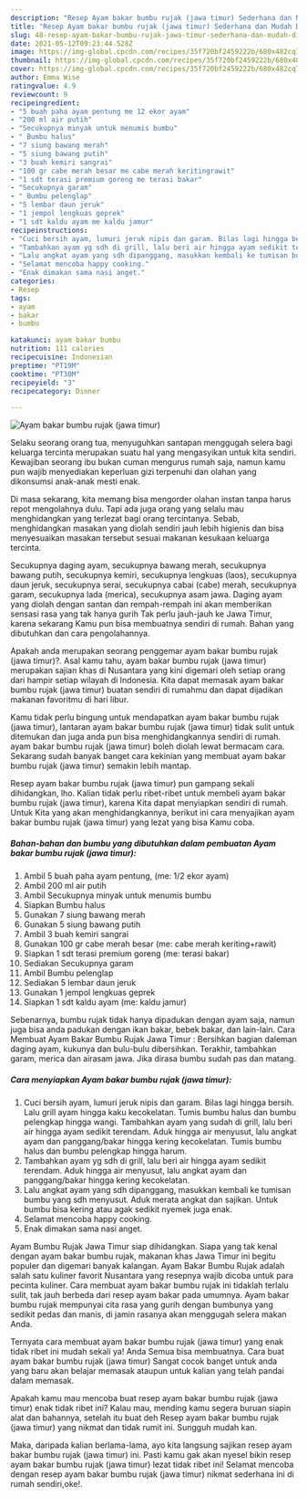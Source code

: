 ```yaml
---
description: "Resep Ayam bakar bumbu rujak (jawa timur) Sederhana dan Mudah Dibuat"
title: "Resep Ayam bakar bumbu rujak (jawa timur) Sederhana dan Mudah Dibuat"
slug: 48-resep-ayam-bakar-bumbu-rujak-jawa-timur-sederhana-dan-mudah-dibuat
date: 2021-05-12T09:23:44.528Z
image: https://img-global.cpcdn.com/recipes/35f720bf2459222b/680x482cq70/ayam-bakar-bumbu-rujak-jawa-timur-foto-resep-utama.jpg
thumbnail: https://img-global.cpcdn.com/recipes/35f720bf2459222b/680x482cq70/ayam-bakar-bumbu-rujak-jawa-timur-foto-resep-utama.jpg
cover: https://img-global.cpcdn.com/recipes/35f720bf2459222b/680x482cq70/ayam-bakar-bumbu-rujak-jawa-timur-foto-resep-utama.jpg
author: Emma Wise
ratingvalue: 4.9
reviewcount: 9
recipeingredient:
- "5 buah paha ayam pentung me 12 ekor ayam"
- "200 ml air putih"
- "Secukupnya minyak untuk menumis bumbu"
- " Bumbu halus"
- "7 siung bawang merah"
- "5 siung bawang putih"
- "3 buah kemiri sangrai"
- "100 gr cabe merah besar me cabe merah keritingrawit"
- "1 sdt terasi premium goreng me terasi bakar"
- "Secukupnya garam"
- " Bumbu pelenglap"
- "5 lembar daun jeruk"
- "1 jempol lengkuas geprek"
- "1 sdt kaldu ayam me kaldu jamur"
recipeinstructions:
- "Cuci bersih ayam, lumuri jeruk nipis dan garam. Bilas lagi hingga bersih. Lalu grill ayam hingga kaku kecokelatan. Tumis bumbu halus dan bumbu pelengkap hingga wangi. Tambahkan ayam yang sudah di grill, lalu beri air hingga ayam sedikit terendam. Aduk hingga air menyusut, lalu angkat ayam dan panggang/bakar hingga kering kecokelatan. Tumis bumbu halus dan bumbu pelengkap hingga harum."
- "Tambahkan ayam yg sdh di grill, lalu beri air hingga ayam sedikit terendam. Aduk hingga air menyusut, lalu angkat ayam dan panggang/bakar hingga kering kecokelatan."
- "Lalu angkat ayam yang sdh dipanggang, masukkan kembali ke tumisan bumbu yang sdh menyusut. Aduk merata angkat dan sajikan. Untuk bumbu bisa kering atau agak sedikit nyemek juga enak."
- "Selamat mencoba happy cooking."
- "Enak dimakan sama nasi anget."
categories:
- Resep
tags:
- ayam
- bakar
- bumbu

katakunci: ayam bakar bumbu 
nutrition: 111 calories
recipecuisine: Indonesian
preptime: "PT19M"
cooktime: "PT30M"
recipeyield: "3"
recipecategory: Dinner

---
```



![Ayam bakar bumbu rujak (jawa timur)](https://img-global.cpcdn.com/recipes/35f720bf2459222b/680x482cq70/ayam-bakar-bumbu-rujak-jawa-timur-foto-resep-utama.jpg)

Selaku seorang orang tua, menyuguhkan santapan menggugah selera bagi keluarga tercinta merupakan suatu hal yang mengasyikan untuk kita sendiri. Kewajiban seorang ibu bukan cuman mengurus rumah saja, namun kamu pun wajib menyediakan keperluan gizi terpenuhi dan olahan yang dikonsumsi anak-anak mesti enak.

Di masa  sekarang, kita memang bisa mengorder olahan instan tanpa harus repot mengolahnya dulu. Tapi ada juga orang yang selalu mau menghidangkan yang terlezat bagi orang tercintanya. Sebab, menghidangkan masakan yang diolah sendiri jauh lebih higienis dan bisa menyesuaikan masakan tersebut sesuai makanan kesukaan keluarga tercinta. 

Secukupnya daging ayam, secukupnya bawang merah, secukupnya bawang putih, secukupnya kemiri, secukupnya lengkuas (laos), secukupnya daun jeruk, secukupnya serai, secukupnya cabai (cabe) merah, secukupnya garam, secukupnya lada (merica), secukupnya asam jawa. Daging ayam yang diolah dengan santan dan rempah-rempah ini akan memberikan sensasi rasa yang tak hanya gurih Tak perlu jauh-jauh ke Jawa Timur, karena sekarang Kamu pun bisa membuatnya sendiri di rumah. Bahan yang dibutuhkan dan cara pengolahannya.

Apakah anda merupakan seorang penggemar ayam bakar bumbu rujak (jawa timur)?. Asal kamu tahu, ayam bakar bumbu rujak (jawa timur) merupakan sajian khas di Nusantara yang kini digemari oleh setiap orang dari hampir setiap wilayah di Indonesia. Kita dapat memasak ayam bakar bumbu rujak (jawa timur) buatan sendiri di rumahmu dan dapat dijadikan makanan favoritmu di hari libur.

Kamu tidak perlu bingung untuk mendapatkan ayam bakar bumbu rujak (jawa timur), lantaran ayam bakar bumbu rujak (jawa timur) tidak sulit untuk ditemukan dan juga anda pun bisa menghidangkannya sendiri di rumah. ayam bakar bumbu rujak (jawa timur) boleh diolah lewat bermacam cara. Sekarang sudah banyak banget cara kekinian yang membuat ayam bakar bumbu rujak (jawa timur) semakin lebih mantap.

Resep ayam bakar bumbu rujak (jawa timur) pun gampang sekali dihidangkan, lho. Kalian tidak perlu ribet-ribet untuk membeli ayam bakar bumbu rujak (jawa timur), karena Kita dapat menyiapkan sendiri di rumah. Untuk Kita yang akan menghidangkannya, berikut ini cara menyajikan ayam bakar bumbu rujak (jawa timur) yang lezat yang bisa Kamu coba.

<!--inarticleads1-->

##### Bahan-bahan dan bumbu yang dibutuhkan dalam pembuatan Ayam bakar bumbu rujak (jawa timur):

1. Ambil 5 buah paha ayam pentung, (me: 1/2 ekor ayam)
1. Ambil 200 ml air putih
1. Ambil Secukupnya minyak untuk menumis bumbu
1. Siapkan  Bumbu halus
1. Gunakan 7 siung bawang merah
1. Gunakan 5 siung bawang putih
1. Ambil 3 buah kemiri sangrai
1. Gunakan 100 gr cabe merah besar (me: cabe merah keriting+rawit)
1. Siapkan 1 sdt terasi premium goreng (me: terasi bakar)
1. Sediakan Secukupnya garam
1. Ambil  Bumbu pelenglap
1. Sediakan 5 lembar daun jeruk
1. Gunakan 1 jempol lengkuas geprek
1. Siapkan 1 sdt kaldu ayam (me: kaldu jamur)


Sebenarnya, bumbu rujak tidak hanya dipadukan dengan ayam saja, namun juga bisa anda padukan dengan ikan bakar, bebek bakar, dan lain-lain. Cara Membuat Ayam Bakar Bumbu Rujak Jawa Timur : Bersihkan bagian daleman daging ayam, kukunya dan bulu-bulu dibersihkan. Terakhir, tambahkan garam, merica dan airasam jawa. Jika dirasa bumbu sudah pas dan matang. 

<!--inarticleads2-->

##### Cara menyiapkan Ayam bakar bumbu rujak (jawa timur):

1. Cuci bersih ayam, lumuri jeruk nipis dan garam. Bilas lagi hingga bersih. Lalu grill ayam hingga kaku kecokelatan. Tumis bumbu halus dan bumbu pelengkap hingga wangi. Tambahkan ayam yang sudah di grill, lalu beri air hingga ayam sedikit terendam. Aduk hingga air menyusut, lalu angkat ayam dan panggang/bakar hingga kering kecokelatan. Tumis bumbu halus dan bumbu pelengkap hingga harum.
1. Tambahkan ayam yg sdh di grill, lalu beri air hingga ayam sedikit terendam. Aduk hingga air menyusut, lalu angkat ayam dan panggang/bakar hingga kering kecokelatan.
1. Lalu angkat ayam yang sdh dipanggang, masukkan kembali ke tumisan bumbu yang sdh menyusut. Aduk merata angkat dan sajikan. Untuk bumbu bisa kering atau agak sedikit nyemek juga enak.
1. Selamat mencoba happy cooking.
1. Enak dimakan sama nasi anget.


Ayam Bumbu Rujak Jawa Timur siap dihidangkan. Siapa yang tak kenal dengan ayam bakar bumbu rujak, makanan khas Jawa Timur ini begitu populer dan digemari banyak kalangan. Ayam Bakar Bumbu Rujak adalah salah satu kuliner favorit Nusantara yang resepnya wajib dicoba untuk para pecinta kuliner. Cara membuat ayam bakar bumbu rujak ini tidaklah terlalu sulit, tak jauh berbeda dari resep ayam bakar pada umumnya. Ayam bakar bumbu rujak mempunyai cita rasa yang gurih dengan bumbunya yang sedikit pedas dan manis, di jamin rasanya akan menggugah selera makan Anda. 

Ternyata cara membuat ayam bakar bumbu rujak (jawa timur) yang enak tidak ribet ini mudah sekali ya! Anda Semua bisa membuatnya. Cara buat ayam bakar bumbu rujak (jawa timur) Sangat cocok banget untuk anda yang baru akan belajar memasak ataupun untuk kalian yang telah pandai dalam memasak.

Apakah kamu mau mencoba buat resep ayam bakar bumbu rujak (jawa timur) enak tidak ribet ini? Kalau mau, mending kamu segera buruan siapin alat dan bahannya, setelah itu buat deh Resep ayam bakar bumbu rujak (jawa timur) yang nikmat dan tidak rumit ini. Sungguh mudah kan. 

Maka, daripada kalian berlama-lama, ayo kita langsung sajikan resep ayam bakar bumbu rujak (jawa timur) ini. Pasti kamu gak akan nyesel bikin resep ayam bakar bumbu rujak (jawa timur) lezat tidak ribet ini! Selamat mencoba dengan resep ayam bakar bumbu rujak (jawa timur) nikmat sederhana ini di rumah sendiri,oke!.

